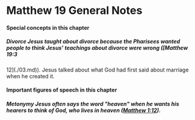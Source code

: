 
# Matthew 19 General Notes 
#### Special concepts in this chapter  
##### Divorce  Jesus taught about divorce because the Pharisees wanted people to think Jesus' teachings about divorce were wrong ([Matthew 19:3
12](./03.md)). Jesus talked about what God had first said about marriage when he created it.  
#### Important figures of speech in this chapter  
##### Metonymy  Jesus often says the word "heaven" when he wants his hearers to think of God, who lives in heaven ([Matthew 1:12](../../mat/01/12.md)). 